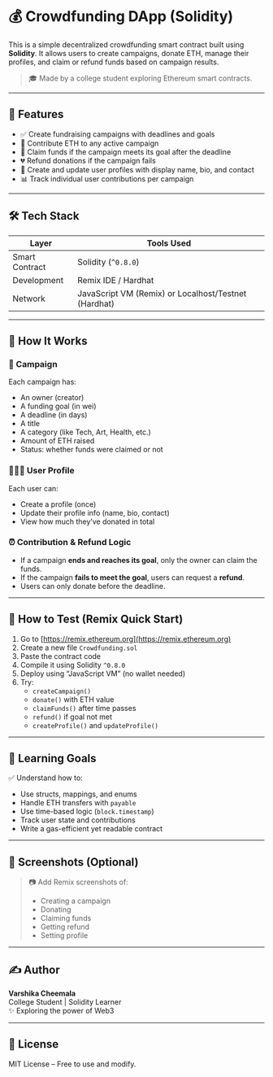 # 💰 Crowdfunding DApp (Solidity)

This is a simple decentralized crowdfunding smart contract built using **Solidity**. It allows users to create campaigns, donate ETH, manage their profiles, and claim or refund funds based on campaign results.

> 🎓 Made by a college student exploring Ethereum smart contracts.

---

## 🚀 Features

- ✅ Create fundraising campaigns with deadlines and goals  
- 💸 Contribute ETH to any active campaign  
- 🎯 Claim funds if the campaign meets its goal after the deadline  
- 💔 Refund donations if the campaign fails  
- 👤 Create and update user profiles with display name, bio, and contact  
- 📊 Track individual user contributions per campaign  

---

## 🛠️ Tech Stack

| Layer        | Tools Used          |
|-------------|---------------------|
| Smart Contract | Solidity (`^0.8.0`) |
| Development  | Remix IDE / Hardhat |
| Network      | JavaScript VM (Remix) or Localhost/Testnet (Hardhat) |

---

## 🔨 How It Works

### 🧾 Campaign

Each campaign has:
- An owner (creator)
- A funding goal (in wei)
- A deadline (in days)
- A title
- A category (like Tech, Art, Health, etc.)
- Amount of ETH raised
- Status: whether funds were claimed or not

### 🧑‍🤝‍🧑 User Profile

Each user can:
- Create a profile (once)
- Update their profile info (name, bio, contact)
- View how much they’ve donated in total

### ⏰ Contribution & Refund Logic

- If a campaign **ends and reaches its goal**, only the owner can claim the funds.
- If the campaign **fails to meet the goal**, users can request a **refund**.
- Users can only donate before the deadline.

---

## 🧪 How to Test (Remix Quick Start)

1. Go to [https://remix.ethereum.org](https://remix.ethereum.org)
2. Create a new file `Crowdfunding.sol`
3. Paste the contract code
4. Compile it using Solidity `^0.8.0`
5. Deploy using “JavaScript VM” (no wallet needed)
6. Try:
   - `createCampaign()`
   - `donate()` with ETH value
   - `claimFunds()` after time passes
   - `refund()` if goal not met
   - `createProfile()` and `updateProfile()`

---

## 🧠 Learning Goals

✅ Understand how to:
- Use structs, mappings, and enums  
- Handle ETH transfers with `payable`  
- Use time-based logic (`block.timestamp`)  
- Track user state and contributions  
- Write a gas-efficient yet readable contract  

---

## 📸 Screenshots (Optional)

> 📷 Add Remix screenshots of:
> - Creating a campaign
> - Donating
> - Claiming funds
> - Getting refund
> - Setting profile

---

## ✍️ Author

**Varshika Cheemala**  
College Student | Solidity Learner  
✨ Exploring the power of Web3

---

## 📜 License

MIT License – Free to use and modify.

